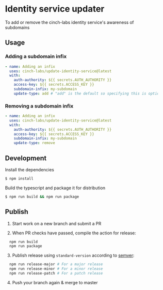 # Identity service updater

To add or remove the cinch-labs identity service's awareness of subdomains

## Usage

### Adding a subdomain infix

```yaml
- name: Adding an infix
  uses: cinch-labs/update-identity-service@latest
  with:
    auth-authority: ${{ secrets.AUTH_AUTHORITY }}
    access-key: ${{ secrets.ACCESS_KEY }}
    subdomain-infix: my-subdomain
    update-type: add # "add" is the default so specifying this is optional
```

### Removing a subdomain infix

```yaml
- name: Adding an infix
  uses: cinch-labs/update-identity-service@latest
  with:
    auth-authority: ${{ secrets.AUTH_AUTHORITY }}
    access-key: ${{ secrets.ACCESS_KEY }}
    subdomain-infix: my-subdomain
    update-type: remove
```

## Development

Install the dependencies

```bash
$ npm install
```

Build the typescript and package it for distribution

```bash
$ npm run build && npm run package
```

## Publish

1. Start work on a new branch and submit a PR

2. When PR checks have passed, compile the action for release:

```bash
  npm run build
  npm run package
```

3. Publish release using `standard-version` according to [semver](https://semver.org/):

```bash
  npm run release-major # For a major release
  npm run release-minor # For a minor release
  npm run release-patch # For a patch release
```

4. Push your branch again & merge to master
